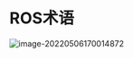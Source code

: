 # ROS术语


![image-20220506170014872](https://cdn.jsdelivr.net/gh/GaoSHF/7011/blogs/202205/image-20220506170014872.png)




[1]: http://static.zybuluo.com/GaoSHF/rfkzrwcwi0aim5585bc6v3e7/%E8%8A%82%E7%82%B9%E9%97%B4%E7%9A%84%E9%80%9A%E4%BF%A1.png